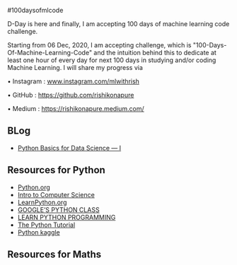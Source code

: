#100daysofmlcode

D-Day is here and finally, I am accepting 100 days of machine learning code challenge.

Starting from 06 Dec, 2020, I am accepting challenge, which is "100-Days-Of-Machine-Learning-Code" and the intuition behind this to dedicate at least one hour of every day for next 100 days in studying and/or coding Machine Learning. I will share my progress via

• Instagram : www.instagram.com/mlwithrish

• GitHub :  <https://github.com/rishikonapure>
 
• Medium : <https://rishikonapure.medium.com/>

## BLog 
- [Python Basics for Data Science — I](https://medium.com/analytics-vidhya/python-basics-for-data-science-i-7845ff1f3c6e)

## Resources for Python
- [Python.org](https://www.python.org/)
- [Intro to Computer Science](https://www.udacity.com/course/introduction-to-python--ud1110)
- [LearnPython.org](https://www.learnpython.org/)
- [GOOGLE’S PYTHON CLASS](https://developers.google.com/edu/python/)
- [LEARN PYTHON PROGRAMMING](https://www.programiz.com/python-programming)
- [The Python Tutorial](http://www.tutorialspoint.com/python/index.htm)
- [Python kaggle](https://www.kaggle.com/learn/python)

## Resources for Maths

